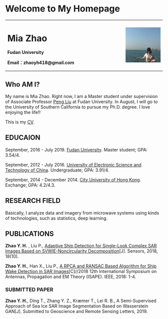 # Welcome to My Homepage

<table border="0">
  <tr>
    <td width="75%">
      <h1>Mia Zhao</h1>
      <p><b>Fudan University</b></p>
      <p><b>Email：zhaoyh418@gmail.com</b></p>
    </td>
    <td width="25%">
      <img src="/Mia.jpg" width="100%"> 
    </td>
  </tr>
</table>

## Who AM I?

My name is Mia Zhao. Right now, I am a Master student under supervision of Associate Professor [Peng Liu](http://www.it.fudan.edu.cn/Data/View/1046) at Fudan University. In August, I will go to the University of Southern California to pursue my Ph.D. degree. I love enjoying the life!!

This is my [CV](/resume_YuhuanZhao_IELTS_2.pdf).

## EDUCAION

September, 2016 - July 2019.  [Fudan University](http://www.fudan.edu.cn).  Master student; GPA: 3.54/4.

September, 2012 - July 2016.  [University of Electronic Science and Technology of China](https://www.uestc.edu.cn/).  Undergraduate; GPA: 3.91/4.

September, 2014 - December 2014.  [City University of Hong Kong](https://www.cityu.edu.hk/).  Exchange; GPA: 4.2/4.3.

## RESEARCH FIELD

Basically, I analyze data and imagery from microwave systems using kinds of technologies, such as statistics, deep learning.

## PUBLICATIONS

**Zhao Y. H.** , Liu P., [Adaptive Ship Detection for Single-Look Complex SAR Images Based on SVWIE-Noncircularity Decomposition](https://doi.org/10.3390/s18103293)[J]. Sensors, 2018, 18(10).

**Zhao Y. H.**, Han X., Liu P., [A RPCA and RANSAC Based Algorithm for Ship Wake Detection in SAR Images](https://ieeexplore.ieee.org/document/8634199)[C]//2018 12th International Symposium on Antennas, Propagation and EM Theory (ISAPE). IEEE, 2018: 1-4.

### SUBMITTED PAPER

**Zhao Y. H.**, Ding T., Zhang Y. Z., Kræmer T., Lei R. B., A Semi-Supervised Approach of Sea Ice SAR Image Segmentation Based on Wasserstein GAN[J]. Submitted to Geoscience and Remote Sensing Letters, 2019.
